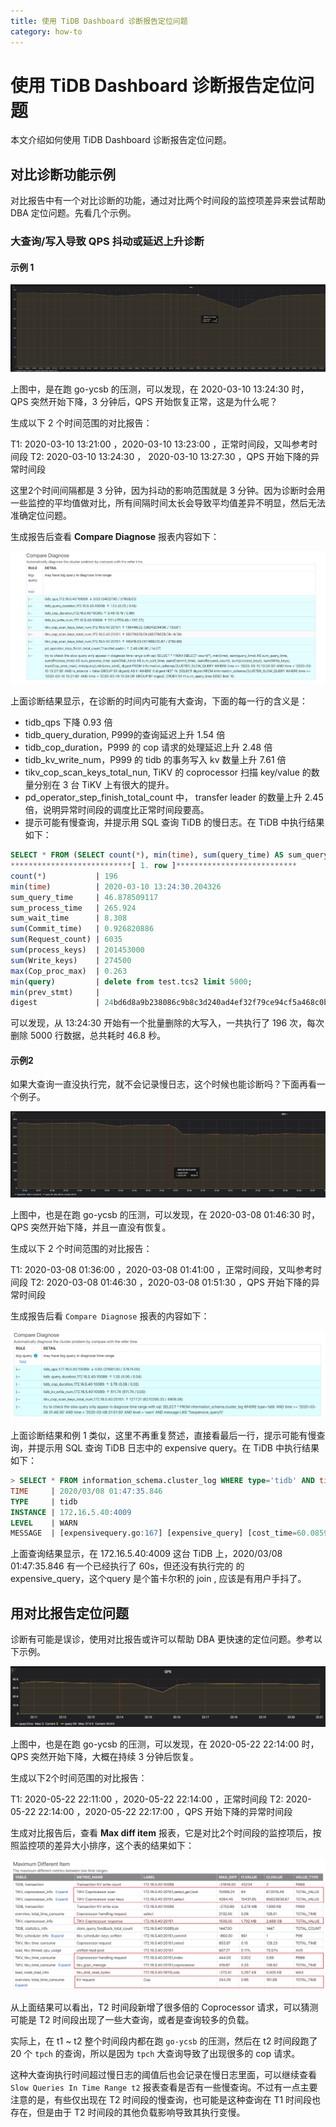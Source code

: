 ```yaml
---
title: 使用 TiDB Dashboard 诊断报告定位问题
category: how-to
---
```


# 使用 TiDB Dashboard 诊断报告定位问题

本文介绍如何使用 TiDB Dashboard 诊断报告定位问题。

## 对比诊断功能示例

对比报告中有一个对比诊断的功能，通过对比两个时间段的监控项差异来尝试帮助 DBA 定位问题。先看几个示例。

### 大查询/写入导致 QPS 抖动或延迟上升诊断

#### 示例 1

![QPS 图](/media/dashboard/dashboard-diagnostics-usage1.png)

上图中，是在跑 go-ycsb 的压测，可以发现，在 2020-03-10 13:24:30 时，QPS 突然开始下降，3 分钟后，QPS 开始恢复正常，这是为什么呢？

生成以下 2 个时间范围的对比报告：

T1: 2020-03-10 13:21:00 ，2020-03-10 13:23:00 ，正常时间段，又叫参考时间段
T2: 2020-03-10 13:24:30 ， 2020-03-10 13:27:30 ，QPS 开始下降的异常时间段

这里2个时间间隔都是 3 分钟，因为抖动的影响范围就是 3 分钟。因为诊断时会用一些监控的平均值做对比，所有间隔时间太长会导致平均值差异不明显，然后无法准确定位问题。

生成报告后查看 **Compare Diagnose** 报表内容如下：

![对比诊断结果](/media/dashboard/dashboard-diagnostics-usage2.png)

上面诊断结果显示，在诊断的时间内可能有大查询，下面的每一行的含义是：

* tidb_qps 下降 0.93 倍
* tidb_query_duration, P999的查询延迟上升 1.54 倍
* tidb_cop_duration，P999 的 cop 请求的处理延迟上升 2.48 倍
* tidb_kv_write_num，P999 的 tidb 的事务写入 kv 数量上升 7.61 倍
* tikv_cop_scan_keys_total_nun, TiKV 的 coprocessor 扫描 key/value 的数量分别在 3 台 TiKV 上有很大的提升。
* pd_operator_step_finish_total_count 中， transfer leader 的数量上升 2.45 倍，说明异常时间段的调度比正常时间段要高。
* 提示可能有慢查询，并提示用 SQL 查询 TiDB 的慢日志。在 TiDB 中执行结果如下：

```sql
SELECT * FROM (SELECT count(*), min(time), sum(query_time) AS sum_query_time, sum(Process_time) AS sum_process_time, sum(Wait_time) AS sum_wait_time, sum(Commit_time), sum(Request_count), sum(process_keys), sum(Write_keys), max(Cop_proc_max), min(query),min(prev_stmt), digest FROM information_schema.CLUSTER_SLOW_QUERY WHERE time >= '2020-03-10 13:24:30' AND time < '2020-03-10 13:27:30' AND Is_internal = false GROUP BY digest) AS t1 WHERE t1.digest NOT IN (SELECT digest FROM information_schema.CLUSTER_SLOW_QUERY WHERE time >= '2020-03-10 13:21:00' AND time < '2020-03-10 13:24:00' GROUP BY digest) ORDER BY t1.sum_query_time DESC limit 10\G
***************************[ 1. row ]***************************
count(*)           | 196
min(time)          | 2020-03-10 13:24:30.204326
sum_query_time     | 46.878509117
sum_process_time   | 265.924
sum_wait_time      | 8.308
sum(Commit_time)   | 0.926820886
sum(Request_count) | 6035
sum(process_keys)  | 201453000
sum(Write_keys)    | 274500
max(Cop_proc_max)  | 0.263
min(query)         | delete from test.tcs2 limit 5000;
min(prev_stmt)     |
digest             | 24bd6d8a9b238086c9b8c3d240ad4ef32f79ce94cf5a468c0b8fe1eb5f8d03df
```

可以发现，从 13:24:30 开始有一个批量删除的大写入，一共执行了 196 次，每次删除 5000 行数据，总共耗时 46.8 秒。

#### 示例2

如果大查询一直没执行完，就不会记录慢日志，这个时候也能诊断吗？下面再看一个例子。

![QPS 图](/media/dashboard/dashboard-diagnostics-usage3.png)

上图中，也是在跑 go-ycsb 的压测，可以发现，在 2020-03-08 01:46:30 时，QPS 突然开始下降，并且一直没有恢复。

生成以下 2 个时间范围的对比报告：

T1: 2020-03-08 01:36:00 ，2020-03-08 01:41:00 ，正常时间段，又叫参考时间段
T2: 2020-03-08 01:46:30 ，2020-03-08 01:51:30 ，QPS 开始下降的异常时间段

生成报告后看 `Compare Diagnose` 报表的内容如下：

![对比诊断结果](/media/dashboard/dashboard-diagnostics-usage4.png)

上面诊断结果和例 1 类似，这里不再重复赘述，直接看最后一行，提示可能有慢查询，并提示用 SQL 查询 TiDB 日志中的 expensive query。在 TiDB 中执行结果如下：

```sql
> SELECT * FROM information_schema.cluster_log WHERE type='tidb' AND time >= '2020-03-08 01:46:30' AND time < '2020-03-08 01:51:30' AND level = 'warn' AND message LIKE '%expensive_query%'\G
TIME     | 2020/03/08 01:47:35.846
TYPE     | tidb
INSTANCE | 172.16.5.40:4009
LEVEL    | WARN
MESSAGE  | [expensivequery.go:167] [expensive_query] [cost_time=60.085949605s] [process_time=2.52s] [wait_time=2.52s] [request_count=9] [total_keys=996009] [process_keys=996000] [num_cop_tasks=9] [process_avg_time=0.28s] [process_p90_time=0.344s] [process_max_time=0.344s] [process_max_addr=172.16.5.40:20150] [wait_avg_time=0.000777777s] [wait_p90_time=0.003s] [wait_max_time=0.003s] [wait_max_addr=172.16.5.40:20150] [stats=t_wide:pseudo] [conn_id=19717] [user=root] [database=test] [table_ids="[80,80]"] [txn_start_ts=415132076148785201] [mem_max="23583169 Bytes (22.490662574768066 MB)"] [sql="select count(*) from t_wide as t1 join t_wide as t2 where t1.c0>t2.c1 and t1.c2>0"]
```

上面查询结果显示，在 172.16.5.40:4009 这台 TiDB 上，2020/03/08 01:47:35.846 有一个已经执行了 60s，但还没有执行完的 的 expensive_query，这个query 是个笛卡尔积的 join , 应该是有用户手抖了。

## 用对比报告定位问题

诊断有可能是误诊，使用对比报告或许可以帮助 DBA 更快速的定位问题。参考以下示例。

![QPS 图](/media/dashboard/dashboard-diagnostics-usage5.png)

上图中，也是在跑 go-ycsb 的压测，可以发现，在 2020-05-22 22:14:00 时，QPS 突然开始下降，大概在持续 3 分钟后恢复。

生成以下2个时间范围的对比报告：

T1: 2020-05-22 22:11:00 ，2020-05-22 22:14:00 ，正常时间段
T2: 2020-05-22 22:14:00 ，2020-05-22 22:17:00 ，QPS 开始下降的异常时间段

生成对比报告后，查看 **Max diff item** 报表，它是对比2个时间段的监控项后，按照监控项的差异大小排序，这个表的结果如下：

![对比结果](/media/dashboard/dashboard-diagnostics-usage6.png)

从上面结果可以看出，T2 时间段新增了很多倍的 Coprocessor 请求，可以猜测可能是 T2 时间段出现了一些大查询，或者是查询较多的负载。

实际上，在 t1 ~ t2 整个时间段内都在跑 `go-ycsb` 的压测，然后在 t2 时间段跑了 20 个 `tpch` 的查询，所以是因为 `tpch` 大查询导致了出现很多的 cop 请求。

这种大查询执行时间超过慢日志的阈值后也会记录在慢日志里面，可以继续查看 `Slow Queries In Time Range t2` 报表查看是否有一些慢查询。不过有一点主要注意的是，有些仅出现在 T2 时间段的慢查询，也可能是这种查询在 T1 时间段也存在，但是由于 T2 时间段的其他负载影响导致其执行变慢。
